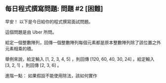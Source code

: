 ## 每日程式撰寫問題: 問題 #2 [困難]

早安！ 以下是今日給你的程式撰寫面試問題。

這個問題是由 Uber 所問。

給定一個整數陣列，回傳一個整數陣列每個元素都是原本整數陣列除了該位置之外元素相乘的積。

舉例來說，給定輸入 [1, 2, 3, 4, 5] ，則回傳 [120, 60, 40, 30, 24] 。給定輸入 [3, 2, 1] ，則回傳 [2, 3, 6] 。

進階一點： 如果假設不能使用除法，該如何實作